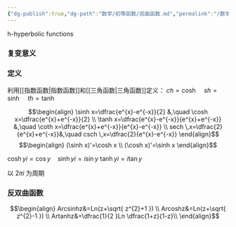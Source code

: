 ```yaml
---
{"dg-publish":true,"dg-path":"数学/初等函数/双曲函数.md","permalink":"/数学/初等函数/双曲函数/","dgPassFrontmatter":true,"noteIcon":"","created":"2024-05-21T15:20:28.036+08:00","updated":"2024-08-04T17:07:12.996+08:00"}
---
```


h-hyperbolic functions
### 复变意义
### 定义
利用[[指数函数\|指数函数]]和[[三角函数\|三角函数]]定义：
$ch=\cosh\quad sh=\sinh\quad th=\tanh$

$$\begin{align}
\sinh x=\dfrac{e^{x}-e^{-x}}{2} &,\quad  \cosh x=\dfrac{e^{x}+e^{-x}}{2} \\
\tanh x=\dfrac{e^{x}-e^{-x}}{e^{x}+e^{-x}} &,\quad  \coth x=\dfrac{e^{x}+e^{-x}}{e^{x}-e^{-x}}  \\ 
 sech \,x=\dfrac{2}{e^{x}+e^{-x}}&,\quad  csch \,x=\dfrac{2}{e^{x}-e^{-x}}
\end{align}$$
$$\begin{align}
(\sinh x)'=\cosh x \\
(\cosh x)'=\sinh x
\end{align}$$

$\cosh yi=\cos y\quad \sinh yi=i\sin y$
$\tanh yi=i\tan y$

以 $2\pi i$ 为周期

### 反双曲函数
$$\begin{align}
Arcsinhz&=Ln(z+\sqrt{ z^{2}+1 }) \\
Arcoshz&=Ln(z+\sqrt{ z^{2}-1 })  \\
Artanhz&=\dfrac{1}{2 }Ln \dfrac{1+z}{1-z}\\
\end{align}$$



